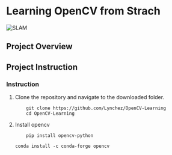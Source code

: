 # Learning OpenCV from Strach

[//]: # (Image Reference)

[img]: ./assets/1.png "SLAM"

![SLAM][img]

## Project Overview


## Project Instruction

### Instruction

1. Clone the repository and navigate to the downloaded folder.
	```
		git clone https://github.com/Lynchez/OpenCV-Learning
		cd OpenCV-Learning
	```
2. Install opencv
	```
		pip install opencv-python
    
    conda install -c conda-forge opencv
	```
